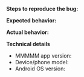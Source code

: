 <!--
Found a bug? Please fill out the sections below.
Be kind and objective when writing in text. Thanks for informing us! :)
If you have a feature request, just write it however you wish.
-->

**Steps to reproduce the bug:**


**Expected behavior:**


**Actual behavior:**


**Technical details**

- MMMMM app version:
- Device/phone model:
- Android OS version:
